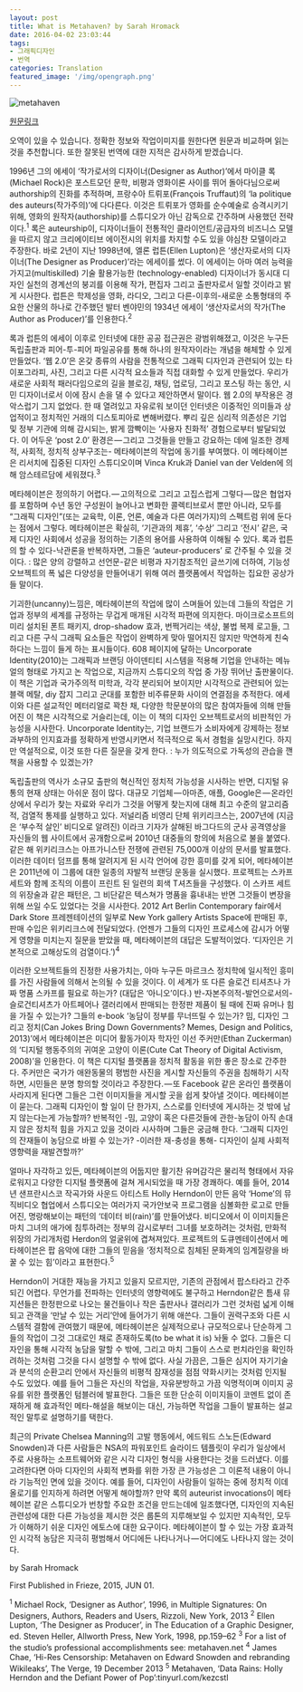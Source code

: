 ```yaml
---
layout: post
title: What is Metahaven? by Sarah Hromack
date: 2016-04-02 23:03:44
tags:
- 그래픽디자인
- 번역
categories: Translation
featured_image: '/img/opengraph.png'
---
```

![metahaven](https://frieze.com/sites/default/files/styles/main_image/public/main-images/Screen-Shot-2014-08-14-at-14.44.jpg?itok=iCc7lwfy)


[원문링크](http://www.frieze.com/issue/article/what-is-metahaven)

오역이 있을 수 있습니다. 정확한 정보와 작업이미지를 원한다면 원문과 비교하며 읽는 것을 추천합니다. 또한 잘못된 번역에 대한 지적은 감사하게 받겠습니다.


1996년 그의 에세이 ‘작가로서의 디자이너(Designer as Author)’에서 마이클 록(Michael Rock)은 포스트모던 문학, 비평과 영화이론 사이를 뛰어 돌아다님으로써 authorship의 진화를 추적하며, 프랑수아 트뤼포(François Truffaut)의 ‘la politique des auteurs(작가주의)’에 다다른다. 이것은 트뤼포가 영화를 순수예술로 승격시키기 위해, 영화의 원작자(authorship)를 스튜디오가 아닌 감독으로 간주하며 사용했던 전략이다.<sup>1</sup> 록은 auteurship이, 디자이너들이 전통적인 클라이언트/공급자의 비즈니스 모델을 따르지 않고 크리에이티브 에이전시의 위치를 차지할 수도 있을 야심찬 모델이라고 주장한다. 바로 2년이 지난 1998년에, 엘론 럽튼(Ellen Lupton)은 ‘생산자로서의 디자이너(The Designer as Producer)’라는 에세이를 썼다. 이 에세이는 아마 여러 능력을 가지고(multiskilled) 기술 활용가능한 (technology-enabled) 디자이너가 동시대 디자인 실천의 경계선의 붕괴를 이용해 작가, 편집자 그리고 출판자로서 일할 것이라고 밝게 시사한다. 럽튼은 학제성을 영화, 라디오, 그리고 다른-이후의-새로운 소통형태의 주요한 산물의 하나로 간주했던 발터 벤야민의 1934년 에세이 ‘생산자로서의 작가(The Author as Producer)’를 인용한다.<sup>2</sup>

록과 럽튼의 에세이 이후로 인터넷에 대한 공공 접근권은 광범위해졌고, 이것은 누구든 독립출판과 피어-투-피어 파일공유를 통해 하나의 원작자이라는 개념을 해체할 수 있게 만들었다. ‘웹 2.0’은 온갖 종류의 사람을 전통적으로 그래픽 디자인과 관련되어 있는 타이포그라피, 사진, 그리고 다른 시각적 요소들과 직접 대화할 수 있게 만들었다. 우리가 새로운 사회적 패러다임으로의 길을 블로깅, 채팅, 업로딩, 그리고 포스팅 하는 동안, 시민 디자이너로서 이에 잠시 손을 댈 수 있다고 제안하면서 말이다. 웹 2.0의 부작용은 경악스럽기 그지 없었다. 한 때 열려있고 자유로워 보이던 인터넷은 이중적인 의미들과 상업적이고 정치적인 거래의 디스토피아로 변해버렸다. 뿌리 깊은 심리적 의존성은 기업 및 정부 기관에 의해 감시되는, 밝게 깜빡이는 ‘사용자 친화적’ 경험으로부터 발달되었다. 이 어두운 ‘post 2.0’ 환경은 — 그리고 그것들을 만들고 강요하는 데에 일조한 경제적, 사회적, 정치적 상부구조는- 메타헤이븐의 작업에 동기를 부여했다. 이 메타헤이븐은 리서치에 집중된 디자인 스튜디오이며 Vinca Kruk과 Daniel van der Velden에 의해 암스테르담에 세워졌다.<sup>3</sup>

메타헤이븐은 정의하기 어렵다. — 고의적으로 그리고 고집스럽게 그렇다 — 많은 협업자를 포함하며 수년 동안 구성원이 늘어나고 변화한 콜렉티브로서 뿐만 아니라, 모두를 “그래픽 디자인”(또는 교육학, 이론, 언론, 예술과 다른 여러가지)의 스펙트럼 위에 둔다는 점에서 그렇다. 메타헤이븐은 확실히, ‘기관과의 제휴’, ‘수상’ 그리고 ‘전시’ 같은, 국제 디자인 사회에서 성공을 정의하는 기존의 용어를 사용하여 이해될 수 있다. 록과 럽튼의 할 수 있다-낙관론을 반복하자면, 그들은 ‘auteur-producers’ 로 간주될 수 있을 것이다. : 많은 양의 강렬하고 선언문-같은 비평과 자기참조적인 글쓰기에 더하여, 기능성 오브젝트의 폭 넓은 다양성을 만들어내기 위해 여러 플랫폼에서 작업하는 집요한 공상가들 말이다.

기괴한(uncanny)느낌은, 메타헤이븐의 작업에 많이 스며들어 있는데 그들의 작업은 기업과 정부의 세계를 규정하는 무겁게 매개된 시각적 파편에 의지한다. 마이크로소프트의 미리 설치된 폰트 패키지, drop-shadow 효과, 번쩍거리는 색상, 불법 복제 로고들, 그리고 다른 구식 그래픽 요소들은 작업이 완벽하게 맞아 떨어지진 않지만 막연하게 친숙하다는 느낌이 들게 하는 표시들이다. 608 페이지에 달하는 Uncorporate Identity(2010)는 그래픽과 브랜딩 아이덴티티 시스템을 적용해 기업을 안내하는 메뉴얼의 형태로 가지고 논 작업으로, 지금까지 스튜디오의 작업 중 가장 뛰어난 출판물이다. 이 책은 기업과 국가주의적 미학과, 각각 분리되어 보이지만 시각적으로 관련되어 있는 블랙 메탈, diy 잡지 그리고 군대를 포함한 비주류문화 사이의 연결점을 추적한다. 에세이와 다른 설교적인 메터리얼로 꽉찬 채, 다양한 학문분야의 많은 참여자들에 의해 만들어진 이 책은 시각적으로 거슬리는데, 이는 이 책의 디자인 오브젝트로서의 비판적인 가능성을 시사한다. Uncorporate Identity는, 기업 브랜드가 소비자에게 강제하는 정보 과부하의 인지효과를 정확하게 반영시키면서 적극적으로 독서 경험을 실망시킨다. 하지만 역설적으로, 이것 또한 다른 질문을 갖게 한다. : 누가 의도적으로 가독성의 관습을 깬 책을 사용할 수 있겠는가?

독립출판의 역사가 소규모 출판의 혁신적인 정치적 가능성을 시사하는 반면, 디지털 유통의 현재 상태는 아쉬운 점이 많다. 대규모 기업체 — 아마존, 애플, Google은 — 온라인 상에서 우리가 찾는 자료와 우리가 그것을 어떻게 찾는지에 대해 최고 수준의 알고리즘적, 검열적 통제를 실행하고 있다. 저널리즘 비영리 단체 위키리크스는, 2007년에 (지금은 ‘부수적 살인’ 비디오로 알려진) 이라크 기자가 살해된 바그다드의 군사 공격영상을 자신들의 웹 사이트에서 공개함으로써 2010년 대중들의 항의에 처음으로 불을 붙였다. 같은 해 위키리크스는 아프가니스탄 전쟁에 관련된 75,000개 이상의 문서를 발표했다. 이러한 데이터 덤프를 통해 알려지게 된 시각 언어에 강한 흥미를 갖게 되어, 메타헤이븐은 2011년에 이 그룹에 대한 일종의 자발적 브랜딩 운동을 실시했다. 프로젝트는 스카프 세트와 함께 조직의 이름이 프린트 된 일련의 회색 T셔츠들을 구성했다. 이 스카프 세트의 위장술과 같은 패턴은, 그 비단같은 텍스쳐가 명품을 흉내내는 반면 그것들이 변장을 위해 쓰일 수도 있었다는 것을 시사한다. 2012 Art Berlin Contemporary fair에서 Dark Store 프레젠테이션의 일부로 New York gallery Artists Space에 판매된 후, 판매 수입은 위키리크스에 전달되었다. (언젠가 그들의 디자인 프로세스에 감시가 어떻게 영향을 미치는지 질문을 받았을 때, 메타헤이븐의 대답은 도발적이었다. ‘디자인은 기본적으로 고해상도의 검열이다.’)<sup>4</sup>

이러한 오브젝트들의 진정한 사용가치는, 아마 누구든 마르크스 정치학에 일시적인 흥미를 가진 사람들에 의해서 논의될 수 있을 것이다. 이 세계가 또 다른 슬로건 티셔츠나 가짜 명품 스카프를 필요로 하는가? (대답은 ‘아니오’이다.) 반-자본주의적-발언으로서의-슬로건티셔츠가 아트페어나 갤러리에서 판매되는 한정판 제품이 될 때에 진짜 유머나 힘을 가질 수 있는가? 그들의 e-book ‘농담이 정부를 무너뜨릴 수 있는가? 밈, 디자인 그리고 정치(Can Jokes Bring Down Governments? Memes, Design and Politics, 2013)’에서 메타헤이븐은 미디어 활동가이자 학자인 이선 주커만(Ethan Zuckerman)의 ‘디지털 행동주의의 귀여운 고양이 이론(Cute Cat Theory of Digital Activism, 2008)’을 인용한다. 이 책은 디지털 플랫폼을 정치적 활동을 위한 좋은 장소로 간주한다. 주커만은 국가가 애완동물의 평범한 사진을 게시할 자신들의 주권을 침해하기 시작하면, 시민들은 분명 항의할 것이라고 주장한다. — 또 Facebook 같은 온라인 플랫폼이 사라지게 된다면 그들은 그런 이미지들을 게시할 곳을 쉽게 찾아낼 것이다. 메타헤이븐이 묻는다. 그래픽 디자인이 할 일이 단 한가지, 스스로를 인터넷에 게시하는 것 밖에 남지 않는다는게 가능할까? 반복적인 -밈, 고양이 혹은 다른것들에 관한-농담이 아직 손대지 않은 정치적 힘을 가지고 있을 것이라 시사하며 그들은 궁금해 한다. ‘그래픽 디자인의 잔재들이 농담으로 바뀔 수 있는가? -이러한 재-충성을 통해- 디자인이 실제 사회적 영향력을 재발견할까?’

얼마나 자각하고 있든, 메타헤이븐의 어둡지만 활기찬 유머감각은 물리적 형태에서 자유로워지고 다양한 디지털 플랫폼에 걸쳐 게시되었을 때 가장 경쾌하다. 예를 들어, 2014년 샌프란시스코 작곡가와 사운드 아티스트 Holly Herndon이 만든 음악 ‘Home’의 뮤직비디오 협업에서 스튜디오는 여러가지 국가안보국 프로그램을 심볼화한 로고로 만들어진, 명랑해보이는 패턴의 ‘데이터 비(rain)’를 만들어냈다. 비디오에서 이 이미지들은 마치 그녀의 애가에 침투하려는 정부의 감시로부터 그녀를 보호하려는 것처럼, 만화적 위장의 가리개처럼 Herdon의 얼굴위에 겹쳐져있다. 프로젝트의 도큐멘테이션에서 메타헤이븐은 팝 음악에 대한 그들의 믿음을 ‘정치적으로 침체된 문화계의 임계질량을 바꿀 수 있는 힘’이라고 표현한다.<sup>5</sup>

Herndon이 거대한 재능을 가지고 있을지 모르지만, 기존의 관점에서 팝스타라고 간주되긴 어렵다. 무언가를 전파하는 인터넷의 영향력에도 불구하고 Herndon같은 틈새 뮤지션들은 한정판으로 나오는 물건들이나 작은 출판사나 갤러리가 그런 것처럼 넓게 이해되고 관객을 ‘만날 수 있는 거리’안에 들어가기 위해 애쓴다. 
그들이 권력구조와 다른 시스템적 결함에 관여했기 때문에, 메타헤이븐은 실제적으로나 규모적으로나 단순하게 그들의 작업이 그것 그대로인 채로 존재하도록(to be what it is) 놔둘 수 없다. 그들은 디자인을 통해 시각적 농담을 말할 수 밖에, 그리고 마치 그들이 스스로 펀치라인을 확인하려하는 것처럼 그것을 다시 설명할 수 밖에 없다. 사실 가끔은, 그들은 심지어 자기기술과 분석의 순환고리 안에서 자신들의 비평적 잠재성을 점점 약화시키는 것처럼 인지될 수도 있었다. 예를 들어 그들은 자신의 작업을, 자유분방하고 가끔 익명적이며 이미지 공유를 위한 플랫폼인 텀블러에 발표한다. 그들은 또한 단순히 이미지들이 코멘트 없이 존재하게 해 효과적인 메타-해설을 해보이는 대신, 가능하면 작업을 그들이 발표하는 설교적인 말투로 설명하기를 택한다.

최근의 Private Chelsea Manning의 고발 행동에서, 에드워드 스노든(Edward Snowden)과 다른 사람들은 NSA의 파워포인트 슬라이드 템플릿이 우리가 일상에서 주로 사용하는 소프트웨어와 같은 시각 디자인 형식을 사용한다는 것을 드러냈다. 이를 고려한다면 아마 디자인의 사회적 변화를 위한 가장 큰 가능성은 그 이론적 내용이 아니라 기능적인 면에 있을 것이다. 예를 들어, 디자인이 사람들이 일하는 중에 정치적 이데올로기를 인지하게 하려면 어떻게 해야할까? 만약 록의 auteurist invocations이 메타헤이븐 같은 스튜디오가 번창할 주요한 조건을 만드는데에 일조했다면, 디자인의 지속된 관련성에 대한 다른 가능성을 제시한 것은 룹톤의 지루해보일 수 있지만 지속적인, 모두가 이해하기 쉬운 디자인 에토스에 대한 요구이다. 메타헤이븐이 할 수 있는 가장 효과적인 시각적 농담은 지극히 평범해서 어디에든 나타나거나 — 어디에도 나타나지 않는 것이다.

by Sarah Hromack

First Published in Frieze, 2015, JUN 01.

<sup>1</sup> Michael Rock, ‘Designer as Author’, 1996, in Multiple Signatures: On Designers, Authors, Readers and Users, Rizzoli, New York, 2013 
<sup>2</sup> Ellen Lupton, ‘The Designer as Producer’, in The Education of a Graphic Designer, ed. Steven Heller, Allworth Press, New York, 1998, pp.159–62
<sup>3</sup> For a list of the studio’s professional accomplishments see: metahaven.net
<sup>4</sup> James Chae, ‘Hi-Res Censorship: Metahaven on Edward Snowden and rebranding Wikileaks’, The Verge, 19 December 2013
<sup>5</sup> Metahaven, ‘Data Rains: Holly Herndon and the Defiant Power of Pop’:tinyurl.com/kezcstl

